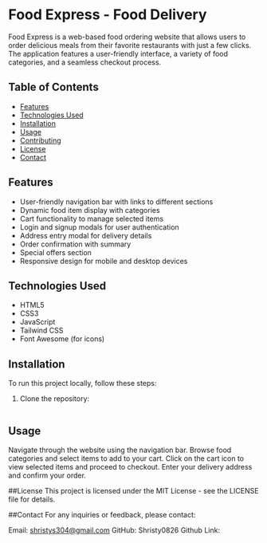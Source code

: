 # Food Express - Food Delivery

Food Express is a web-based food ordering website that allows users to order delicious meals from their favorite restaurants with just a few clicks. The application features a user-friendly interface, a variety of food categories, and a seamless checkout process.

## Table of Contents

- [Features](#features)
- [Technologies Used](#technologies-used)
- [Installation](#installation)
- [Usage](#usage)
- [Contributing](#contributing)
- [License](#license)
- [Contact](#contact)

## Features

- User-friendly navigation bar with links to different sections
- Dynamic food item display with categories
- Cart functionality to manage selected items
- Login and signup modals for user authentication
- Address entry modal for delivery details
- Order confirmation with summary
- Special offers section
- Responsive design for mobile and desktop devices

## Technologies Used

- HTML5
- CSS3
- JavaScript
- Tailwind CSS
- Font Awesome (for icons)

## Installation

To run this project locally, follow these steps:

1. Clone the repository:
   ```bash
   
##  Usage
Navigate through the website using the navigation bar.
Browse food categories and select items to add to your cart.
Click on the cart icon to view selected items and proceed to checkout.
Enter your delivery address and confirm your order.

##License
This project is licensed under the MIT License - see the LICENSE file for details.

##Contact
For any inquiries or feedback, please contact:

Email: shristys304@gmail.com
GitHub: Shristy0826
Github Link:
